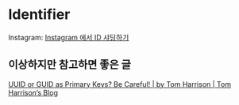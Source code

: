 # Identifier

Instagram: [Instagram 에서 ID 샤딩하기](https://charsyam.wordpress.com/2011/12/04/instagram-%ec%97%90%ec%84%9c-id-%ec%83%a4%eb%94%a9%ed%95%98%ea%b8%b0/)

## 이상하지만 참고하면 좋은 글

[UUID or GUID as Primary Keys? Be Careful! | by Tom Harrison | Tom Harrison’s Blog](https://tomharrisonjr.com/uuid-or-guid-as-primary-keys-be-careful-7b2aa3dcb439)

